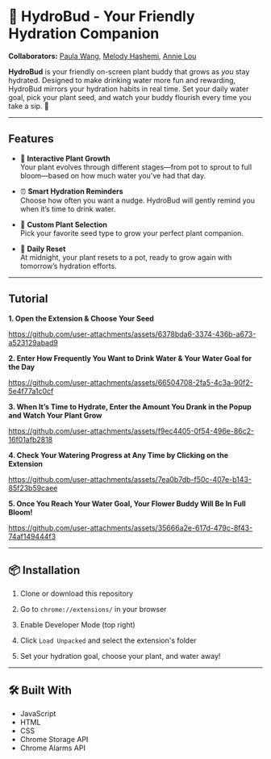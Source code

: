 # 🌱 HydroBud - Your Friendly Hydration Companion

**Collaborators:** <a href="https://github.com/paulatwang" target="_blank">Paula Wang</a>, <a href="https://github.com/melodyhashemi" target="_blank">Melody Hashemi</a>, <a href="https://github.com/annielouu" target="_blank">Annie Lou</a>  

**HydroBud** is your friendly on-screen plant buddy that grows as *you* stay hydrated. Designed to make drinking water more fun and rewarding, HydroBud mirrors your hydration habits in real time. Set your daily water goal, pick your plant seed, and watch your buddy flourish every time you take a sip. 🌸

---
## Features

- 🌼 **Interactive Plant Growth**  
  Your plant evolves through different stages—from pot to sprout to full bloom—based on how much water you've had that day.

- ⏰ **Smart Hydration Reminders**  
  Choose how often you want a nudge. HydroBud will gently remind you when it’s time to drink water.

- 🌿 **Custom Plant Selection**  
  Pick your favorite seed type to grow your perfect plant companion.

- 📅 **Daily Reset**  
  At midnight, your plant resets to a pot, ready to grow again with tomorrow’s hydration efforts.

---
## Tutorial
**1. Open the Extension & Choose Your Seed**

https://github.com/user-attachments/assets/6378bda6-3374-436b-a673-a523129abad9

**2. Enter How Frequently You Want to Drink Water & Your Water Goal for the Day**

https://github.com/user-attachments/assets/66504708-2fa5-4c3a-90f2-5e4f77a1c0cf

**3. When It’s Time to Hydrate, Enter the Amount You Drank in the Popup and Watch Your Plant Grow**

https://github.com/user-attachments/assets/f9ec4405-0f54-496e-86c2-16f01afb2818

**4. Check Your Watering Progress at Any Time by Clicking on the Extension**

https://github.com/user-attachments/assets/7ea0b7db-f50c-407e-b143-85f23b59caee

**5. Once You Reach Your Water Goal, Your Flower Buddy Will Be In Full Bloom!**

https://github.com/user-attachments/assets/35666a2e-617d-479c-8f43-74af149444f3


---
## 📦 Installation
1. Clone or download this repository

2. Go to `chrome://extensions/` in your browser

3. Enable Developer Mode (top right)

4. Click `Load Unpacked` and select the extension's folder

5. Set your hydration goal, choose your plant, and water away!

---
## 🛠️ Built With
- JavaScript
- HTML
- CSS
- Chrome Storage API
- Chrome Alarms API












